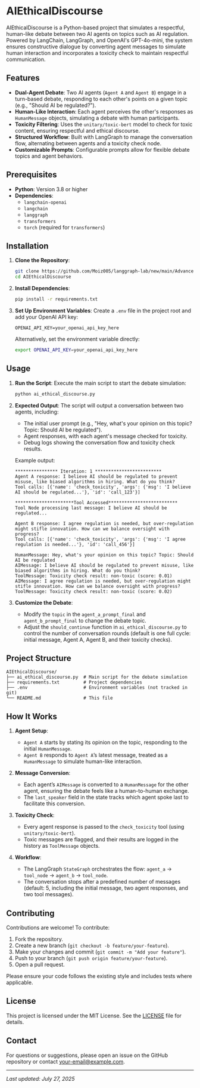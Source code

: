 # AIEthicalDiscourse

AIEthicalDiscourse is a Python-based project that simulates a respectful, human-like debate between two AI agents on topics such as AI regulation. Powered by LangChain, LangGraph, and OpenAI's GPT-4o-mini, the system ensures constructive dialogue by converting agent messages to simulate human interaction and incorporates a toxicity check to maintain respectful communication.

## Features

- **Dual-Agent Debate**: Two AI agents (`Agent A` and `Agent B`) engage in a turn-based debate, responding to each other's points on a given topic (e.g., "Should AI be regulated?").
- **Human-Like Interaction**: Each agent perceives the other's responses as `HumanMessage` objects, simulating a debate with human participants.
- **Toxicity Filtering**: Uses the `unitary/toxic-bert` model to check for toxic content, ensuring respectful and ethical discourse.
- **Structured Workflow**: Built with LangGraph to manage the conversation flow, alternating between agents and a toxicity check node.
- **Customizable Prompts**: Configurable prompts allow for flexible debate topics and agent behaviors.

## Prerequisites

- **Python**: Version 3.8 or higher
- **Dependencies**:
  - `langchain-openai`
  - `langchain`
  - `langgraph`
  - `transformers`
  - `torch` (required for `transformers`)

## Installation

1. **Clone the Repository**:
   ```bash
   git clone https://github.com/Moiz005/langgraph-lab/new/main/Advanced/AIEthicalDiscourse.git
   cd AIEthicalDiscourse
   ```

2. **Install Dependencies**:
   ```bash
   pip install -r requirements.txt
   ```

3. **Set Up Environment Variables**:
   Create a `.env` file in the project root and add your OpenAI API key:
   ```plaintext
   OPENAI_API_KEY=your_openai_api_key_here
   ```

   Alternatively, set the environment variable directly:
   ```bash
   export OPENAI_API_KEY=your_openai_api_key_here
   ```

## Usage

1. **Run the Script**:
   Execute the main script to start the debate simulation:
   ```bash
   python ai_ethical_discourse.py
   ```

2. **Expected Output**:
   The script will output a conversation between two agents, including:
   - The initial user prompt (e.g., "Hey, what's your opinion on this topic? Topic: Should AI be regulated").
   - Agent responses, with each agent's message checked for toxicity.
   - Debug logs showing the conversation flow and toxicity check results.

   Example output:
   ```
   **************** Iteration: 1 *************************
   Agent A response: I believe AI should be regulated to prevent misuse, like biased algorithms in hiring. What do you think?
   Tool calls: [{'name': 'check_toxicity', 'args': {'msg': 'I believe AI should be regulated...'}, 'id': 'call_123'}]

   **********************Tool Accessed**************************
   Tool Node processing last message: I believe AI should be regulated...

   Agent B response: I agree regulation is needed, but over-regulation might stifle innovation. How can we balance oversight with progress?
   Tool calls: [{'name': 'check_toxicity', 'args': {'msg': 'I agree regulation is needed...'}, 'id': 'call_456'}]

   HumanMessage: Hey, what's your opinion on this topic? Topic: Should AI be regulated
   AIMessage: I believe AI should be regulated to prevent misuse, like biased algorithms in hiring. What do you think?
   ToolMessage: Toxicity check result: non-toxic (score: 0.01)
   AIMessage: I agree regulation is needed, but over-regulation might stifle innovation. How can we balance oversight with progress?
   ToolMessage: Toxicity check result: non-toxic (score: 0.02)
   ```

3. **Customize the Debate**:
   - Modify the `topic` in the `agent_a_prompt_final` and `agent_b_prompt_final` to change the debate topic.
   - Adjust the `should_continue` function in `ai_ethical_discourse.py` to control the number of conversation rounds (default is one full cycle: initial message, Agent A, Agent B, and their toxicity checks).

## Project Structure

```
AIEthicalDiscourse/
├── ai_ethical_discourse.py  # Main script for the debate simulation
├── requirements.txt         # Project dependencies
├── .env                     # Environment variables (not tracked in git)
└── README.md                # This file
```

## How It Works

1. **Agent Setup**:
   - `Agent A` starts by stating its opinion on the topic, responding to the initial `HumanMessage`.
   - `Agent B` responds to `Agent A`’s latest message, treated as a `HumanMessage` to simulate human-like interaction.

2. **Message Conversion**:
   - Each agent’s `AIMessage` is converted to a `HumanMessage` for the other agent, ensuring the debate feels like a human-to-human exchange.
   - The `last_speaker` field in the state tracks which agent spoke last to facilitate this conversion.

3. **Toxicity Check**:
   - Every agent response is passed to the `check_toxicity` tool (using `unitary/toxic-bert`).
   - Toxic messages are flagged, and their results are logged in the history as `ToolMessage` objects.

4. **Workflow**:
   - The LangGraph `StateGraph` orchestrates the flow: `agent_a` → `tool_node` → `agent_b` → `tool_node`.
   - The conversation stops after a predefined number of messages (default: 5, including the initial message, two agent responses, and two tool messages).

## Contributing

Contributions are welcome! To contribute:
1. Fork the repository.
2. Create a new branch (`git checkout -b feature/your-feature`).
3. Make your changes and commit (`git commit -m "Add your feature"`).
4. Push to your branch (`git push origin feature/your-feature`).
5. Open a pull request.

Please ensure your code follows the existing style and includes tests where applicable.

## License

This project is licensed under the MIT License. See the [LICENSE](LICENSE) file for details.

## Contact

For questions or suggestions, please open an issue on the GitHub repository or contact [your-email@example.com](mailto:your-email@example.com).

---

*Last updated: July 27, 2025*
